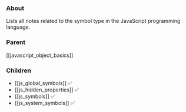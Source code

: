 ### About
Lists all notes related to the symbol type in the JavaScript programming language.

### Parent
[[javascript_object_basics]]

### Children
- [[js_global_symbols]] ✅
- [[js_hidden_properties]] ✅
- [[js_symbols]] ✅
- [[js_system_symbols]] ✅
